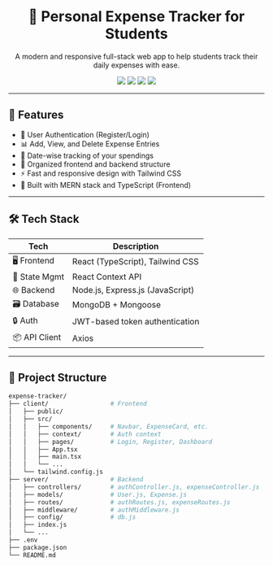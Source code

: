<h1 align="center">
  💸 Personal Expense Tracker for Students
</h1>

<p align="center">
  A modern and responsive full-stack web app to help students track their daily expenses with ease.
</p>

<p align="center">
  <img src="https://img.shields.io/badge/Tech-MERN-blue?style=flat-square&logo=appveyor" />
  <img src="https://img.shields.io/badge/Frontend-TypeScript-blueviolet?style=flat-square&logo=typescript" />
  <img src="https://img.shields.io/badge/Backend-JavaScript-green?style=flat-square&logo=node.js" />
  <img src="https://img.shields.io/badge/Styling-TailwindCSS-38bdf8?style=flat-square&logo=tailwind-css" />
</p>

---

## 🌟 Features

- 🔐 User Authentication (Register/Login)
- 📊 Add, View, and Delete Expense Entries
- 📅 Date-wise tracking of your spendings
- 📁 Organized frontend and backend structure
- ⚡ Fast and responsive design with Tailwind CSS
- 🧠 Built with MERN stack and TypeScript (Frontend)

---

## 🛠️ Tech Stack

| Tech            | Description                                |
|-----------------|--------------------------------------------|
| 🖥️ Frontend     | React (TypeScript), Tailwind CSS            |
| 🧠 State Mgmt   | React Context API                           |
| 🌐 Backend      | Node.js, Express.js (JavaScript)            |
| 🗃️ Database     | MongoDB + Mongoose                          |
| 🔒 Auth         | JWT-based token authentication              |
| 📦 API Client   | Axios                                       |

---

## 📁 Project Structure

```bash
expense-tracker/
├── client/                 # Frontend
│   ├── public/
│   ├── src/
│   │   ├── components/     # Navbar, ExpenseCard, etc.
│   │   ├── context/        # Auth context
│   │   ├── pages/          # Login, Register, Dashboard
│   │   ├── App.tsx
│   │   ├── main.tsx
│   │   └── ...
│   └── tailwind.config.js
├── server/                 # Backend
│   ├── controllers/        # authController.js, expenseController.js
│   ├── models/             # User.js, Expense.js
│   ├── routes/             # authRoutes.js, expenseRoutes.js
│   ├── middleware/         # authMiddleware.js
│   ├── config/             # db.js
│   ├── index.js
│   └── ...
├── .env
├── package.json
└── README.md
